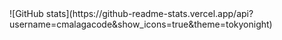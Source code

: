 <div width="100%">![GitHub stats](https://github-readme-stats.vercel.app/api?username=cmalagacode&show_icons=true&theme=tokyonight)</div>

